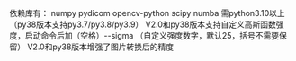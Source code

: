 依赖库有：
numpy
pydicom
opencv-python
scipy
numba
需python3.10以上（py38版本支持py3.7/py3.8/py3.9）
V2.0和py38版本支持自定义高斯函数强度，启动命令后加（空格）--sigma （自定义强度数字，默认25，括号不需要保留）
V2.0和py38版本增强了图片转换后的精度
